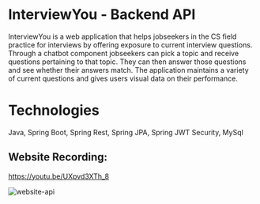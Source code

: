 # InterviewYou - Backend API
InterviewYou is a web application that helps jobseekers in the CS field practice for interviews by offering exposure to current interview questions. Through a chatbot component jobseekers can pick a topic and receive questions pertaining to that topic. They can then answer those questions and see whether their answers match. The application maintains a variety of current questions and gives users visual data on their performance. 

# Technologies
Java, Spring Boot, Spring Rest, Spring JPA, Spring JWT Security, MySql

## Website Recording:
https://youtu.be/UXpvd3XTh_8

![website-api](https://user-images.githubusercontent.com/46202304/99701638-523bb500-2a5a-11eb-9e2a-8f42c0d1637a.PNG)
